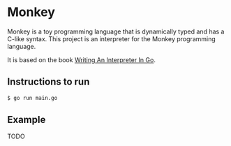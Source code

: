 # Monkey

Monkey is a toy programming language that is dynamically typed and has a C-like syntax. This project is an interpreter for the Monkey programming language.

It is based on the book [Writing An Interpreter In Go](https://interpreterbook.com/).

## Instructions to run 
```bash
$ go run main.go
```

## Example
TODO

